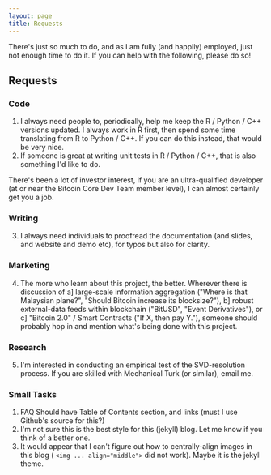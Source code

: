 ```yaml
---
layout: page
title: Requests
---
```


There's just so much to do, and as I am fully (and happily) employed, just not enough time to do it.  If you can help with the following, please do so!

## Requests

### Code

1. I always need people to, periodically, help me keep the R / Python / C++ versions updated. I always work in R first, then spend some time translating from R to Python / C++. If you can do this instead, that would be very nice.
2. If someone is great at writing unit tests in R / Python / C++, that is also something I'd like to do.  

There's been a lot of investor interest, if you are an ultra-qualified developer (at or near the Bitcoin Core Dev Team member level), I can almost certainly get you a job.

### Writing
3. I always need individuals to proofread the documentation (and slides, and website and demo etc), for typos but also for clarity.

### Marketing 
4. The more who learn about this project, the better. Wherever there is discussion of a] large-scale information aggregation ("Where is that Malaysian plane?", "Should Bitcoin increase its blocksize?"), b] robust external-data feeds within blockchain ("BitUSD", "Event Derivatives"), or c] "Bitcoin 2.0" / Smart Contracts ("If X, then pay Y."), someone should probably hop in and mention what's being done with this project.

### Research
5. I'm interested in conducting an empirical test of the SVD-resolution process. If you are skilled with Mechanical Turk (or similar), email me. 

### Small Tasks

1. FAQ Should have Table of Contents section, and links (must I use Github's source for this?)
2. I'm not sure this is the best style for this (jekyll) blog. Let me know if you think of a better one.
3. It would appear that I can't figure out how to centrally-align images in this blog ( `<img ... align="middle">` did not work). Maybe it is the jekyll theme.